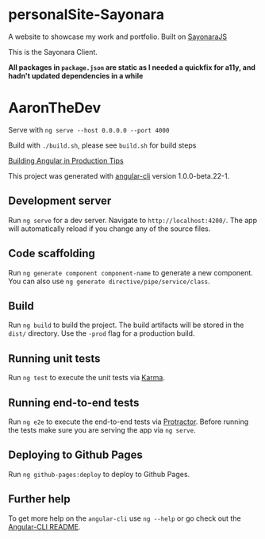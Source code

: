# personalSite-Sayonara
A website to showcase my work and portfolio. Built on [SayonaraJS](https://github.com/torch2424/SayonaraJS)

This is the Sayonara Client.

**All packages in `package.json` are static as I needed a quickfix for a11y, and hadn't updated dependencies in a while**

# AaronTheDev

Serve with `ng serve --host 0.0.0.0 --port 4000`

Build with `./build.sh`, please see `build.sh` for build steps

[Building Angular in Production Tips](https://stackoverflow.com/questions/37631098/how-to-bundle-an-angular-app-for-production)

This project was generated with [angular-cli](https://github.com/angular/angular-cli) version 1.0.0-beta.22-1.

## Development server
Run `ng serve` for a dev server. Navigate to `http://localhost:4200/`. The app will automatically reload if you change any of the source files.

## Code scaffolding

Run `ng generate component component-name` to generate a new component. You can also use `ng generate directive/pipe/service/class`.

## Build

Run `ng build` to build the project. The build artifacts will be stored in the `dist/` directory. Use the `-prod` flag for a production build.

## Running unit tests

Run `ng test` to execute the unit tests via [Karma](https://karma-runner.github.io).

## Running end-to-end tests

Run `ng e2e` to execute the end-to-end tests via [Protractor](http://www.protractortest.org/).
Before running the tests make sure you are serving the app via `ng serve`.

## Deploying to Github Pages

Run `ng github-pages:deploy` to deploy to Github Pages.

## Further help

To get more help on the `angular-cli` use `ng --help` or go check out the [Angular-CLI README](https://github.com/angular/angular-cli/blob/master/README.md).
